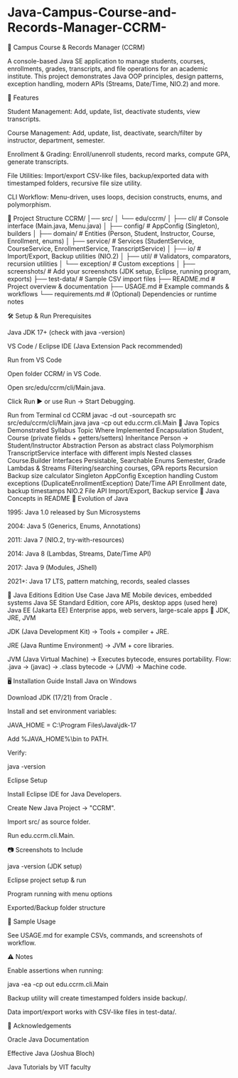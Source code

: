 # Java-Campus-Course-and-Records-Manager-CCRM-
📘 Campus Course & Records Manager (CCRM)

A console-based Java SE application to manage students, courses, enrollments, grades, transcripts, and file operations for an academic institute.
This project demonstrates Java OOP principles, design patterns, exception handling, modern APIs (Streams, Date/Time, NIO.2) and more.

🚀 Features

Student Management: Add, update, list, deactivate students, view transcripts.

Course Management: Add, update, list, deactivate, search/filter by instructor, department, semester.

Enrollment & Grading: Enroll/unenroll students, record marks, compute GPA, generate transcripts.

File Utilities: Import/export CSV-like files, backup/exported data with timestamped folders, recursive file size utility.

CLI Workflow: Menu-driven, uses loops, decision constructs, enums, and polymorphism.

📂 Project Structure
CCRM/
│── src/
│   └── edu/ccrm/
│       ├── cli/        # Console interface (Main.java, Menu.java)
│       ├── config/     # AppConfig (Singleton), builders
│       ├── domain/     # Entities (Person, Student, Instructor, Course, Enrollment, enums)
│       ├── service/    # Services (StudentService, CourseService, EnrollmentService, TranscriptService)
│       ├── io/         # Import/Export, Backup utilities (NIO.2)
│       ├── util/       # Validators, comparators, recursion utilities
│       └── exception/  # Custom exceptions
│
├── screenshots/        # Add your screenshots (JDK setup, Eclipse, running program, exports)
├── test-data/          # Sample CSV import files
├── README.md           # Project overview & documentation
├── USAGE.md            # Example commands & workflows
└── requirements.md     # (Optional) Dependencies or runtime notes

🛠️ Setup & Run
Prerequisites

Java JDK 17+ (check with java -version)

VS Code / Eclipse IDE (Java Extension Pack recommended)

Run from VS Code

Open folder CCRM/ in VS Code.

Open src/edu/ccrm/cli/Main.java.

Click Run ▶️ or use Run → Start Debugging.

Run from Terminal
cd CCRM
javac -d out -sourcepath src src/edu/ccrm/cli/Main.java
java -cp out edu.ccrm.cli.Main
📜 Java Topics Demonstrated
Syllabus Topic	Where Implemented
Encapsulation	Student, Course (private fields + getters/setters)
Inheritance	Person → Student/Instructor
Abstraction	Person as abstract class
Polymorphism	TranscriptService interface with different impls
Nested classes	Course.Builder
Interfaces	Persistable, Searchable<T>
Enums	Semester, Grade
Lambdas & Streams	Filtering/searching courses, GPA reports
Recursion	Backup size calculator
Singleton	AppConfig
Exception handling	Custom exceptions (DuplicateEnrollmentException)
Date/Time API	Enrollment date, backup timestamps
NIO.2 File API	Import/Export, Backup service
📖 Java Concepts in README
🔹 Evolution of Java

1995: Java 1.0 released by Sun Microsystems

2004: Java 5 (Generics, Enums, Annotations)

2011: Java 7 (NIO.2, try-with-resources)

2014: Java 8 (Lambdas, Streams, Date/Time API)

2017: Java 9 (Modules, JShell)

2021+: Java 17 LTS, pattern matching, records, sealed classes

🔹 Java Editions
Edition	Use Case
Java ME	Mobile devices, embedded systems
Java SE	Standard Edition, core APIs, desktop apps (used here)
Java EE (Jakarta EE)	Enterprise apps, web servers, large-scale apps
🔹 JDK, JRE, JVM

JDK (Java Development Kit) → Tools + compiler + JRE.

JRE (Java Runtime Environment) → JVM + core libraries.

JVM (Java Virtual Machine) → Executes bytecode, ensures portability.
Flow: .java → (javac) → .class bytecode → (JVM) → Machine code.

🖥️ Installation Guide
Install Java on Windows

Download JDK (17/21) from Oracle
.

Install and set environment variables:

JAVA_HOME = C:\Program Files\Java\jdk-17

Add %JAVA_HOME%\bin to PATH.

Verify:

java -version

Eclipse Setup

Install Eclipse IDE for Java Developers.

Create New Java Project → "CCRM".

Import src/ as source folder.

Run edu.ccrm.cli.Main.

📷 Screenshots to Include

java -version (JDK setup)

Eclipse project setup & run

Program running with menu options

Exported/Backup folder structure

🧪 Sample Usage

See USAGE.md
 for example CSVs, commands, and screenshots of workflow.

⚠️ Notes

Enable assertions when running:

java -ea -cp out edu.ccrm.cli.Main


Backup utility will create timestamped folders inside backup/.

Data import/export works with CSV-like files in test-data/.

🙏 Acknowledgements

Oracle Java Documentation

Effective Java (Joshua Bloch)

Java Tutorials by VIT faculty
